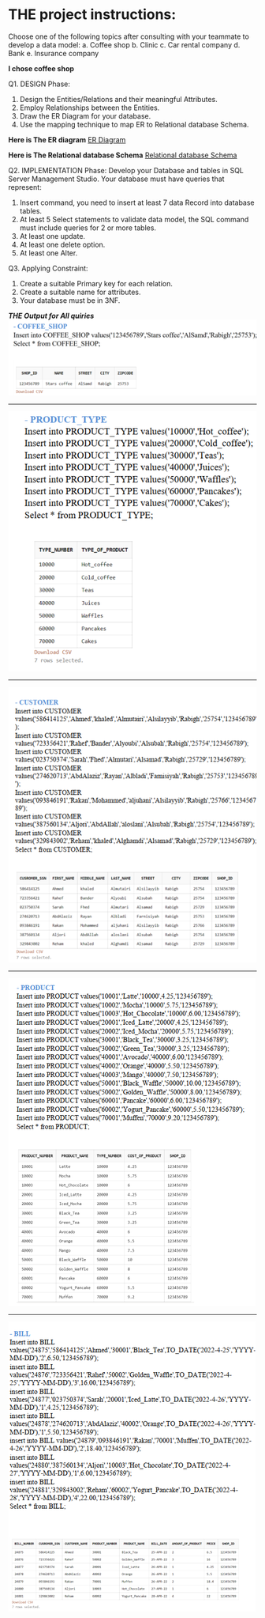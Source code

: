 # **THE project instructions:**
Choose one of the following topics after consulting with your teammate to develop a data model:
a. Coffee shop
b. Clinic
c. Car rental company
d. Bank
e. Insurance company

**I chose coffee shop**

Q1. DESIGN Phase:
1. Design the Entities/Relations and their meaningful Attributes.
2. Employ Relationships between the Entities.
3. Draw the ER Diagram for your database.
4. Use the mapping technique to map ER to Relational database Schema.

**Here is The ER diagram**
[ER Diagram](https://github.com/Azhaar01/Database-for-coffee-shop/blob/main/ER-Diagram.png)

**Here is The Relational database Schema**
[Relational database Schema](https://github.com/Azhaar01/Database-for-coffee-shop/blob/main/Relational-database-schema.png)

Q2. IMPLEMENTATION Phase:
Develop your Database and tables in SQL Server Management Studio.
Your database must have queries that represent:
1. Insert command, you need to insert at least 7 data Record into database tables.
2. At least 5 Select statements to validate data model, the SQL command must include queries for 2 or
more tables.
3. At least one update.
4. At least one delete option.
5. At least one Alter.

Q3. Applying Constraint:
1. Create a suitable Primary key for each relation.
2. Create a suitable name for attributes.
3. Your database must be in 3NF.


***THE Output for All quiries***
![Output_Of_Insert_Into_coffee_shop_table](https://github.com/Azhaar01/Database-for-coffee-shop/blob/main/Output/Output_Insert_coffee_shop.png)
___
![Output_Of_Insert_Into_product_type_table](https://github.com/Azhaar01/Database-for-coffee-shop/blob/main/Output/output-insert-into-product-type.png)
___
![Output_Of_Insert_Into_customer_table](https://github.com/Azhaar01/Database-for-coffee-shop/blob/main/Output/Insert_Into_Customer.png)
___
![Output_Of_Insert_Into_Product_table](https://github.com/Azhaar01/Database-for-coffee-shop/blob/main/Output/Insert-Into-Product.png)
___
![Output_Of_Insert_Into_Bill_table](https://github.com/Azhaar01/Database-for-coffee-shop/blob/main/Output/Insert_into_Bill.png)
